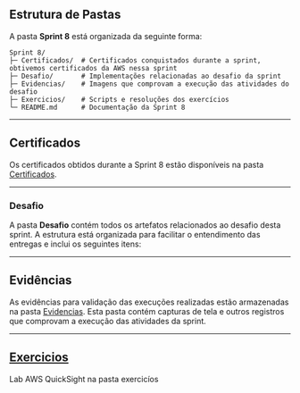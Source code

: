 ## Estrutura de Pastas
A pasta **Sprint 8** está organizada da seguinte forma:

```
Sprint 8/
├─ Certificados/  # Certificados conquistados durante a sprint, obtivemos certificados da AWS nessa sprint
├─ Desafio/       # Implementações relacionadas ao desafio da sprint
├─ Evidencias/    # Imagens que comprovam a execução das atividades do desafio
├─ Exercicios/    # Scripts e resoluções dos exercícios
└─ README.md      # Documentação da Sprint 8
```

---

## Certificados

Os certificados obtidos durante a Sprint 8 estão disponíveis na pasta [Certificados](Certificados/).

---
### Desafio

A pasta **Desafio** contém todos os artefatos relacionados ao desafio desta sprint. A estrutura está organizada para facilitar o entendimento das entregas e inclui os seguintes itens:

---

## Evidências

As evidências para validação das execuções realizadas estão armazenadas na pasta [Evidencias](Evidencias/). Esta pasta contém capturas de tela e outros registros que comprovam a execução das atividades da sprint.

---

## [Exercicios](Exercicios/)

Lab AWS QuickSight na pasta exercicíos
